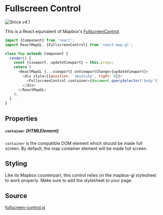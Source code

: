 # Fullscreen Control

![Since v4.1](https://img.shields.io/badge/since-v4.1-green)

This is a React equivalent of Mapbox's [FullscreenControl](https://www.mapbox.com/mapbox-gl-js/api/#fullscreencontrol).

```js
import {Component} from 'react';
import ReactMapGL, {FullscreenControl} from 'react-map-gl';

class Map extends Component {
  render() {
    const {viewport, updateViewport} = this.props;
    return (
      <ReactMapGL {...viewport} onViewportChange={updateViewport}>
        <div style={{position: 'absolute', right: 0}}>
          <FullscreenControl container={document.querySelector('body')}/>
        </div>
      </ReactMapGL>
    );
  }
}
```

## Properties

##### `container` {HTMLElement}

`container` is the compatible DOM element which should be made full screen. By default, the map container element will be made full screen.

## Styling

Like its Mapbox counterpart, this control relies on the mapbox-gl stylesheet to work properly. Make sure to add the stylesheet to your page.

## Source
[fullscreen-control.js](https://github.com/uber/react-map-gl/tree/5.0-release/src/components/fullscreen-control.js)

